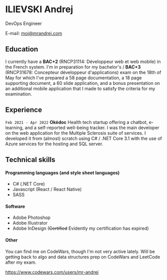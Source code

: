 # ILIEVSKI Andrej
DevOps Engineer

E-mail: moi@mrandrej.com

## Education
I currently have a **BAC+2** (RNCP31114: Développeur web et web mobile) in the French system. I'm in preparation for my bachelor's / **BAC+3** (RNCP31678: Concepteur développeur d'applications) exam on the 18th of May for which I've prepared a 58 page documentation, a 18 page supporting document, a 60 slide application, and a bonus presentation on an additional mobile application that I made to satisfy the criteria for my examination.

## Experience
`Feb 2021 - Apr 2022`
__Okédoc__ 
Health tech startup offering a chatbot, e-learning, and a self-reported well-being tracker. I was the main developer on the web application for the Multiple Sclerosis suite of services. I developed it from (almost) scratch using C# / .NET Core 3.1 with the use of Azure services for the hosting and SQL server.

## Technical skills

#### Programming languages (and style sheet languages)
* C# (.NET Core)
* Javascript (React / React Native)
* SASS

#### Software
* Adobe Photoshop
* Adobe Illustrator
* Adobe InDesign (~~Certified~~ Evidently my certification has expired)

#### Other
You can find me on CodeWars, though I'm not very active lately. Will be getting back to algo and data structures prep on CodeWars and LeetCode after my exam.

https://www.codewars.com/users/mr-andrej
